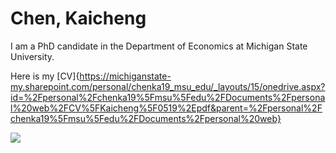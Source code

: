 # Chen, Kaicheng

I am a PhD candidate in the Department of Economics at Michigan State University.

Here is my [CV]{https://michiganstate-my.sharepoint.com/personal/chenka19_msu_edu/_layouts/15/onedrive.aspx?id=%2Fpersonal%2Fchenka19%5Fmsu%5Fedu%2FDocuments%2Fpersonal%20web%2FCV%5FKaicheng%5F0519%2Epdf&parent=%2Fpersonal%2Fchenka19%5Fmsu%5Fedu%2FDocuments%2Fpersonal%20web}

![](https://michiganstate-my.sharepoint.com/:i:/r/personal/chenka19_msu_edu/Documents/personal%20web/_DSC1623_new.jpeg?csf=1&web=1&e=Pyuofq)
